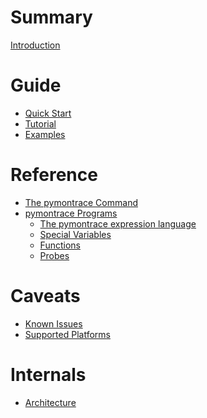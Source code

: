# Summary

[Introduction](./introduction.md)

# Guide

- [Quick Start](./quickstart.md)
- [Tutorial]()
- [Examples]()

# Reference

- [The pymontrace Command](./command.md)
- [pymontrace Programs](./programs.md)
  - [The pymontrace expression language](./programs-language.md)
  - [Special Variables](./programs-special-variables.md)
  - [Functions](./programs-functions.md)
  - [Probes](./programs-probes.md)

# Caveats

- [Known Issues](./known-issues.md)
- [Supported Platforms](./supported-platforms.md)

# Internals

- [Architecture]()
